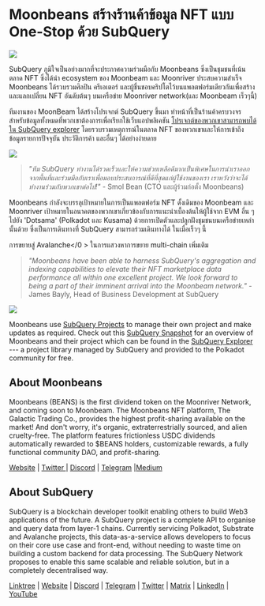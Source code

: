 # Moonbeans สร้างร้านค้าข้อมูล NFT แบบ One-Stop ด้วย SubQuery

![](https://miro.medium.com/max/1400/0*WyB06V5POhvv7q4m)

SubQuery ภูมิใจเป็นอย่างมากที่จะประกาศความร่วมมือกับ Moonbeans ซึ่งเป็นชุมชนที่เน้นตลาด NFT ซึ่งได้นำ ecosystem ของ Moonbeam และ Moonriver ประสบความสำเร็จ Moonbeans ได้รวบรวมศิลปิน ครีเอเตอร์ และผู้ชื่นชอบคริปโตไว้บนแพลตฟอร์มเดียวกันเพื่อสร้างและแลกเปลี่ยน NFT อันดับต้นๆ บนเครือข่าย Moonriver network(และ Moonbeam เร็วๆนี้)

ทีมงานของ MoonBeam ได้สร้างโปรเจกต์ SubQuery ขึ้นมา ทำหน้าที่เป็นร้านค้าครบวงจรสำหรับข้อมูลทั้งหมดที่พวกเขาต้องการเพื่อเรียกใช้เว็บแอปพลิเคชัน [โปรเจกต์ของพวกเขาสามารถพบได้ใน SubQuery explorer](https://explorer.subquery.network/subquery/m00nbeans/marketplace-v3) โดยรวบรวมเหตุการณ์ในตลาด NFT ของพวกเขาและให้การเข้าถึงข้อมูลรายการปัจจุบัน ประวัติการค้า และอื่นๆ ได้อย่างง่ายดาย

![](https://miro.medium.com/max/1400/0*j4M8qDAU12se05uX)

> _"ทีม SubQuery ทำงานได้รวดเร็วและให้ความช่วยเหลือดีมากเป็นพิเศษในการนำเราออกจากพื้นที่และร่วมมือกับเราเพื่อมอบประสบการณ์ที่ดีที่สุดแก่ผู้ใช้งานของเรา เราหวังว่าจะได้ทำงานร่วมกับพวกเขาต่อไป!"_ - Smol Bean (CTO และผู้ร่วมก่อตั้ง Moonbeans)

Moonbeans กำลังจะบรรลุเป้าหมายในการเป็นแพลตฟอร์ม NFT ดั้งเดิมของ Moonbeam และ Moonriver เป้าหมายในอนาคตของพวกเขาเกี่ยวข้องกับการแนะนำเบื้องต้นให้ผู้ใช้จาก EVM อื่น ๆ ไปยัง 'Dotsama' (Polkadot และ Kusama) ด้วยการเปิดตัวและปลูกฝังชุมชนบนเครือข่ายเหล่านั้นด้วย ซึ่งเป็นการเดินทางที่ SubQuery สามารถร่วมเดินทางได้ ในเมื่อเร็วๆ นี้

การขยายสู่ Avalanche</0 > ในการแสวงหาการขยาย multi-chain เพิ่มเติม</p> 



> _"Moonbeans have been able to harness SubQuery's aggregation and indexing capabilities to elevate their NFT marketplace data performance all within one excellent project. We look forward to being a part of their imminent arrival into the Moonbeam network."_ - James Bayly, Head of Business Development at SubQuery

![](https://miro.medium.com/max/1400/0*-FlPYXDl_QKfz9s5)

Moonbeans use [SubQuery Projects](https://project.subquery.network/) to manage their own project and make updates as required. Check out this [SubQuery Snapshot](https://twitter.com/subquerynetwork/status/1497134283827339416?s=21) for an overview of Moonbeans and their project which can be found in the [SubQuery Explorer](https://explorer.subquery.network/) --- a project library managed by SubQuery and provided to the Polkadot community for free.



## About Moonbeans

Moonbeans (BEANS) is the first dividend token on the Moonriver Network, and coming soon to Moonbeam. The Moonbeans NFT platform, The Galactic Trading Co., provides the highest profit-sharing available on the market! And don't worry, it's organic, extraterrestrially sourced, and alien cruelty-free. The platform features frictionless USDC dividends automatically rewarded to $BEANS holders, customizable rewards, a fully functional community DAO, and profit-sharing.

[Website](http://moonbeans.io/) | [Twitter ](https://twitter.com/MoonBeansIO)| [Discord](http://discord.gg/qqE9aBPzQ9) | [Telegram](http://t.me/moonbeansio) |[Medium](https://medium.com/@MoonBeans)



## About SubQuery

SubQuery is a blockchain developer toolkit enabling others to build Web3 applications of the future. A SubQuery project is a complete API to organise and query data from layer-1 chains. Currently servicing Polkadot, Substrate and Avalanche projects, this data-as-a-service allows developers to focus on their core use case and front-end, without needing to waste time on building a custom backend for data processing. The SubQuery Network proposes to enable this same scalable and reliable solution, but in a completely decentralised way.

[Linktree](https://linktr.ee/subquerynetwork) | [Website](https://subquery.network/) | [Discord](https://discord.com/invite/78zg8aBSMG) | [Telegram](https://t.me/subquerynetwork) | [Twitter](https://twitter.com/subquerynetwork) | [Matrix](https://matrix.to/#/#subquery:matrix.org) | [LinkedIn](https://www.linkedin.com/company/subquery) | [YouTube](https://www.youtube.com/channel/UCi1a6NUUjegcLHDFLr7CqLw)
